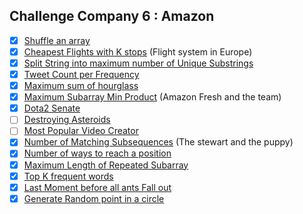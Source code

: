 ## Challenge Company 6 : Amazon 

- [x] [Shuffle an array](https://leetcode.com/problems/shuffle-an-array/)
- [x] [Cheapest Flights with K stops](https://leetcode.com/problems/cheapest-flights-within-k-stops/) (Flight system in Europe)
- [x] [Split String into maximum number of Unique Substrings](https://leetcode.com/problems/split-a-string-into-the-max-number-of-unique-substrings/)
- [x] [Tweet Count per Frequency](https://leetcode.com/problems/tweet-counts-per-frequency/)
- [x] [Maximum sum of hourglass](https://leetcode.com/problems/maximum-sum-of-an-hourglass/)
- [x] [Maximum Subarray Min Product](https://leetcode.com/problems/maximum-subarray-min-product/) (Amazon Fresh and the team)
- [x] [Dota2 Senate](https://leetcode.com/problems/dota2-senate/)
- [ ] [Destroying Asteroids](https://leetcode.com/problems/destroying-asteroids/)
- [ ] [Most Popular Video Creator](https://leetcode.com/problems/most-popular-video-creator/)
- [x] [Number of Matching Subsequences](https://leetcode.com/problems/number-of-matching-subsequences/) (The stewart and the puppy)
- [x] [Number of ways to reach a position](https://leetcode.com/problems/number-of-ways-to-reach-a-position-after-exactly-k-steps/)
- [x] [Maximum Length of Repeated Subarray](https://leetcode.com/problems/maximum-length-of-repeated-subarray/)
- [x] [Top K frequent words](https://leetcode.com/problems/top-k-frequent-words/)
- [x] [Last Moment before all ants Fall out](https://leetcode.com/problems/last-moment-before-all-ants-fall-out-of-a-plank/)
- [x] [Generate Random point in a circle](https://leetcode.com/problems/generate-random-point-in-a-circle/)
